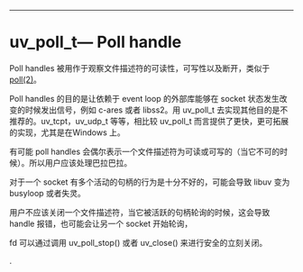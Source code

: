 
---

# uv\_poll\_t— Poll handle

Poll handles 被用作于观察文件描述符的可读性，可写性以及断开，类似于 [poll\(2\)](https://linux.die.net/man/2/poll)。

Poll handles 的目的是让依赖于 event loop 的外部库能够在 socket 状态发生改变的时候发出信号，例如 c-ares 或者 libss2。用 uv\_poll\_t 去实现其他目的是不推荐的。uv\_tcpt，uv\_udp\_t 等等，相比较 uv\_poll\_t 而言提供了更快，更可拓展的实现，尤其是在Windows 上。

有可能 poll handles 会偶尔表示一个文件描述符为可读或可写的（当它不可的时候）。所以用户应该处理巴拉巴拉。

对于一个 socket 有多个活动的句柄的行为是十分不好的，可能会导致 libuv 变为 busyloop 或者失灵。

用户不应该关闭一个文件描述符，当它被活跃的句柄轮询的时候，这会导致 handle 报错，也可能会让另一个 socket 开始轮询，

fd 可以通过调用 uv\_poll\_stop\(\) 或者 uv\_close\(\) 来进行安全的立刻关闭。

.

